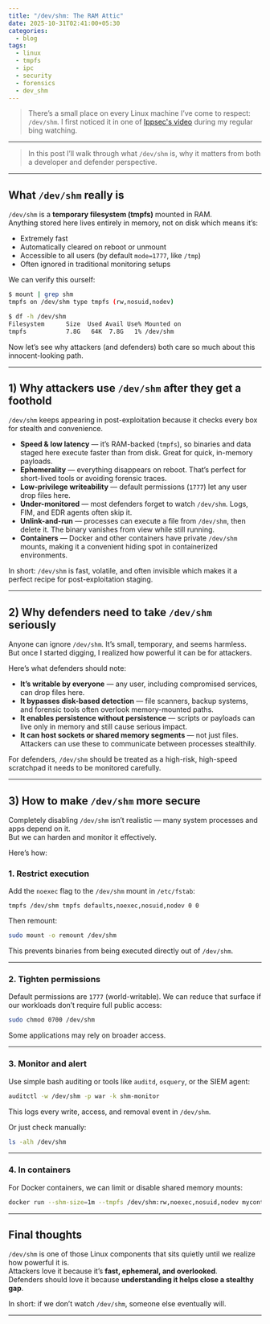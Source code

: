 ```yaml
---
title: "/dev/shm: The RAM Attic"
date: 2025-10-31T02:41:00+05:30
categories:
  - blog
tags:
  - linux
  - tmpfs
  - ipc
  - security
  - forensics
  - dev_shm
---
```


>There’s a small place on every Linux machine I’ve come to respect: `/dev/shm`. I first noticed it in one of [Ippsec's video](https://www.youtube.com/channel/UCa6eh7gCkpPo5XXUDfygQQA) during my regular bing watching.

---

> In this post I’ll walk through what `/dev/shm` is, why it matters from both a developer and defender perspective.

---


## What `/dev/shm` really is

`/dev/shm` is a **temporary filesystem (tmpfs)** mounted in RAM.  
Anything stored here lives entirely in memory, not on disk which means it’s:

- Extremely fast  
- Automatically cleared on reboot or unmount  
- Accessible to all users (by default `mode=1777`, like `/tmp`)  
- Often ignored in traditional monitoring setups

We can verify this ourself:

```bash
$ mount | grep shm
tmpfs on /dev/shm type tmpfs (rw,nosuid,nodev)

$ df -h /dev/shm
Filesystem      Size  Used Avail Use% Mounted on
tmpfs           7.8G   64K  7.8G   1% /dev/shm
```

Now let’s see why attackers (and defenders) both care so much about this innocent-looking path.

---

## 1) Why attackers use `/dev/shm` after they get a foothold

`/dev/shm` keeps appearing in post-exploitation because it checks every box for stealth and convenience.

- **Speed & low latency** — it’s RAM-backed (`tmpfs`), so binaries and data staged here execute faster than from disk. Great for quick, in-memory payloads.  
- **Ephemerality** — everything disappears on reboot. That’s perfect for short-lived tools or avoiding forensic traces.  
- **Low-privilege writeability** — default permissions (`1777`) let any user drop files here.  
- **Under-monitored** — most defenders forget to watch `/dev/shm`. Logs, FIM, and EDR agents often skip it.  
- **Unlink-and-run** — processes can execute a file from `/dev/shm`, then delete it. The binary vanishes from view while still running.  
- **Containers** — Docker and other containers have private `/dev/shm` mounts, making it a convenient hiding spot in containerized environments.

In short: `/dev/shm` is fast, volatile, and often invisible which makes it a perfect recipe for post-exploitation staging.

---

## 2) Why defenders need to take `/dev/shm` seriously

Anyone can ignore `/dev/shm`. It’s small, temporary, and seems harmless.  
But once I started digging, I realized how powerful it can be for attackers.

Here’s what defenders should note:

- **It’s writable by everyone** — any user, including compromised services, can drop files here.  
- **It bypasses disk-based detection** — file scanners, backup systems, and forensic tools often overlook memory-mounted paths.  
- **It enables persistence without persistence** — scripts or payloads can live only in memory and still cause serious impact.  
- **It can host sockets or shared memory segments** — not just files. Attackers can use these to communicate between processes stealthily.

For defenders, `/dev/shm` should be treated as a high-risk, high-speed scratchpad it needs to be monitored carefully.

---

## 3) How to make `/dev/shm` more secure

Completely disabling `/dev/shm` isn’t realistic — many system processes and apps depend on it.  
But we can harden and monitor it effectively.

Here’s how:

### **1. Restrict execution**

Add the `noexec` flag to the `/dev/shm` mount in `/etc/fstab`:

```
tmpfs /dev/shm tmpfs defaults,noexec,nosuid,nodev 0 0
```

Then remount:

```bash
sudo mount -o remount /dev/shm
```

This prevents binaries from being executed directly out of `/dev/shm`.

---

### **2. Tighten permissions**

Default permissions are `1777` (world-writable). We can reduce that surface if our workloads don’t require full public access:

```bash
sudo chmod 0700 /dev/shm
```

Some applications may rely on broader access.

---

### **3. Monitor and alert**

Use simple bash auditing or tools like `auditd`, `osquery`, or the SIEM agent:

```bash
auditctl -w /dev/shm -p war -k shm-monitor
```

This logs every write, access, and removal event in `/dev/shm`.

Or just check manually:

```bash
ls -alh /dev/shm
```

---

### **4. In containers**

For Docker containers, we can limit or disable shared memory mounts:

```bash
docker run --shm-size=1m --tmpfs /dev/shm:rw,noexec,nosuid,nodev mycontainer
```

---

## Final thoughts

`/dev/shm` is one of those Linux components that sits quietly until we realize how powerful it is.  
Attackers love it because it’s **fast, ephemeral, and overlooked**.  
Defenders should love it because **understanding it helps close a stealthy gap**.

In short: if we don’t watch `/dev/shm`, someone else eventually will.

---